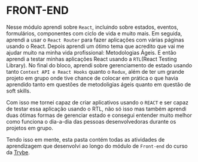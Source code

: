 # FRONT-END

Nesse módulo aprendi sobre `React`, incluindo sobre estados, eventos, formulários, componentes com ciclo de vida e muito mais. Em seguida, aprendi a usar o `React Router` para fazer aplicações com várias páginas usando o React. Depois aprendi um ótimo tema que acredito que vai me ajudar muito na minha vida profissional: Metodologias Ágeis. E então aprendi a testar minhas aplicações React usando a `RTL`(React Testing Library). No final do bloco, aprendi sobre gerenciamento de estado usando tanto `Context API e React Hooks` quanto o `Redux`, além de ter um grande projeto em grupo onde tive chance de colocar em prática o que havia aprendido tanto em questões de metodoligias ágeis quanto em questão de soft skills.

Com isso me tornei capaz de criar aplicativos usando o `REACT` e ser capaz de testar essa aplicação usando o RTL, não só isso mas também aprendi duas ótimas formas de gerenciar estado e consegui entender muito melhor como funciona o dia-a-dia das pessoas desenvolvedoras durante os projetos em grupo.

Tendo isso em mente, esta pasta contém todas as atividades de aprendizagem que desenvolvi ao longo do módulo de `Front-end` do curso da [Trybe](https://www.betrybe.com/).
